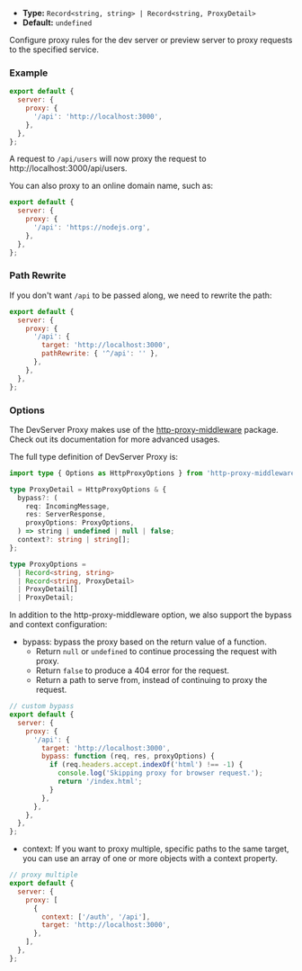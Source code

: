 - **Type:** `Record<string, string> | Record<string, ProxyDetail>`
- **Default:** `undefined`

Configure proxy rules for the dev server or preview server to proxy requests to the specified service.

### Example

```js
export default {
  server: {
    proxy: {
      '/api': 'http://localhost:3000',
    },
  },
};
```

A request to `/api/users` will now proxy the request to http://localhost:3000/api/users.

You can also proxy to an online domain name, such as:

```js
export default {
  server: {
    proxy: {
      '/api': 'https://nodejs.org',
    },
  },
};
```

### Path Rewrite

If you don't want `/api` to be passed along, we need to rewrite the path:

```js
export default {
  server: {
    proxy: {
      '/api': {
        target: 'http://localhost:3000',
        pathRewrite: { '^/api': '' },
      },
    },
  },
};
```

### Options

The DevServer Proxy makes use of the [http-proxy-middleware](https://github.com/chimurai/http-proxy-middleware/tree/2.x) package. Check out its documentation for more advanced usages.

The full type definition of DevServer Proxy is:

```ts
import type { Options as HttpProxyOptions } from 'http-proxy-middleware';

type ProxyDetail = HttpProxyOptions & {
  bypass?: (
    req: IncomingMessage,
    res: ServerResponse,
    proxyOptions: ProxyOptions,
  ) => string | undefined | null | false;
  context?: string | string[];
};

type ProxyOptions =
  | Record<string, string>
  | Record<string, ProxyDetail>
  | ProxyDetail[]
  | ProxyDetail;
```

In addition to the http-proxy-middleware option, we also support the bypass and context configuration:

- bypass: bypass the proxy based on the return value of a function.
  - Return `null` or `undefined` to continue processing the request with proxy.
  - Return `false` to produce a 404 error for the request.
  - Return a path to serve from, instead of continuing to proxy the request.

```js
// custom bypass
export default {
  server: {
    proxy: {
      '/api': {
        target: 'http://localhost:3000',
        bypass: function (req, res, proxyOptions) {
          if (req.headers.accept.indexOf('html') !== -1) {
            console.log('Skipping proxy for browser request.');
            return '/index.html';
          }
        },
      },
    },
  },
};
```

- context: If you want to proxy multiple, specific paths to the same target, you can use an array of one or more objects with a context property.

```js
// proxy multiple
export default {
  server: {
    proxy: [
      {
        context: ['/auth', '/api'],
        target: 'http://localhost:3000',
      },
    ],
  },
};
```
